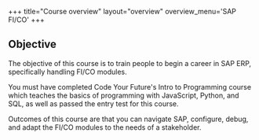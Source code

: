 +++
title="Course overview"
layout="overview"
overview_menu='SAP FI/CO'
+++

## Objective

The objective of this course is to train people to begin a career in SAP ERP, specifically handling FI/CO modules.

You must have completed Code Your Future's Intro to Programming course which teaches the basics of programming with JavaScript, Python, and SQL, as well as passed the entry test for this course.

Outcomes of this course are that you can navigate SAP, configure, debug, and adapt the FI/CO modules to the needs of a stakeholder.
